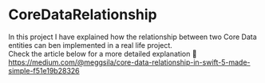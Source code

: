# CoreDataRelationship

In this project I have explained how the relationship between two Core Data entities can ben implemented in a real life project. 
<br /> Check the article below for a more detailed explanation 🦾 <br /> https://medium.com/@meggsila/core-data-relationship-in-swift-5-made-simple-f51e19b28326
